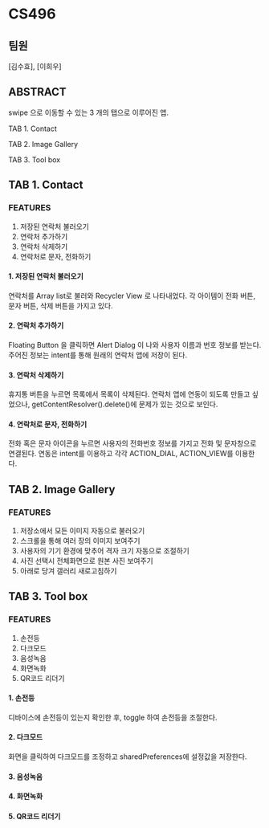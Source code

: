 # CS496

## 팀원
[김수효], [이희우]

## ABSTRACT
swipe 으로 이동할 수 있는 3 개의 탭으로 이루어진 앱.

TAB 1. Contact

TAB 2. Image Gallery

TAB 3. Tool box

## TAB 1. Contact

### FEATURES
1. 저장된 연락처 불러오기
2. 연락처 추가하기
3. 연락처 삭제하기
4. 연락처로 문자, 전화하기 

#### 1. 저장된 연락처 불러오기
연락처를 Array list로 불러와 Recycler View 로 나타내었다. 각 아이템이 전화 버튼, 문자 버튼, 삭제 버튼을 가지고 있다. 
#### 2. 연락처 추가하기
Floating Button 을 클릭하면 Alert Dialog 이 나와 사용자 이름과 번호 정보를 받는다. 주어진 정보는 intent를 통해 원래의 연락처 앱에 저장이 된다. 
#### 3. 연락처 삭제하기
휴지통 버튼을 누르면 목록에서 목록이 삭제된다. 연락처 앱에 연동이 되도록 만들고 싶었으나, getContentResolver().delete()에 문제가 있는 것으로 보인다. 
#### 4. 연락처로 문자, 전화하기 
전화 혹은 문자 아이콘을 누르면 사용자의 전화번호 정보를 가지고 전화 및 문자창으로 연결된다. 연동은 intent를 이용하고 각각 ACTION_DIAL, ACTION_VIEW를 이용한다. 
## TAB 2. Image Gallery

### FEATURES
1. 저장소에서 모든 이미지 자동으로 불러오기
2. 스크롤을 통해 여러 장의 이미지 보여주기
3. 사용자의 기기 환경에 맞추어 격자 크기 자동으로 조절하기
4. 사진 선택시 전체화면으로 원본 사진 보여주기
5. 아래로 당겨 갤러리 새로고침하기


## TAB 3. Tool box

### FEATURES
1. 손전등 
2. 다크모드
3. 음성녹음
4. 화면녹화
5. QR코드 리더기 

#### 1. 손전등 
디바이스에 손전등이 있는지 확인한 후, toggle 하여 손전등을 조절한다. 
#### 2. 다크모드
화면을 클릭하여 다크모드를 조정하고 
sharedPreferences에 설정값을 저장한다. 
#### 3. 음성녹음
#### 4. 화면녹화
#### 5. QR코드 리더기 

